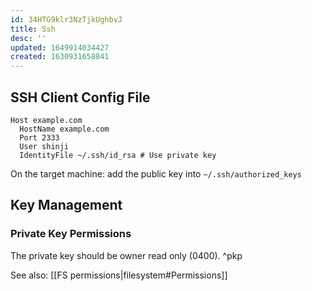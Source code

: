 ```yaml
---
id: 34HTG9klr3NzTjkUghbvJ
title: Ssh
desc: ''
updated: 1649914034427
created: 1630931658841
---
```


## SSH Client Config File

```ssh
Host example.com
  HostName example.com
  Port 2333
  User shinji
  IdentityFile ~/.ssh/id_rsa # Use private key
```

On the target machine: add the public key into `~/.ssh/authorized_keys`

## Key Management

### Private Key Permissions

The private key should be owner read only (0400). ^pkp

See also: [[FS permissions|filesystem#Permissions]]
